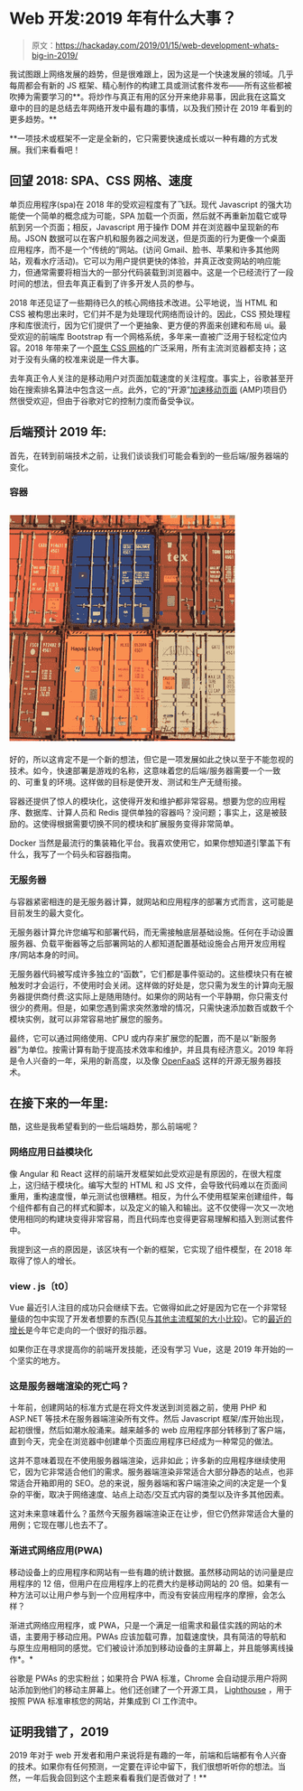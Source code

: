 # Web 开发:2019 年有什么大事？

> 原文：<https://hackaday.com/2019/01/15/web-development-whats-big-in-2019/>

我试图跟上网络发展的趋势，但是很难跟上，因为这是一个快速发展的领域。几乎每周都会有新的 JS 框架、精心制作的构建工具或测试套件发布——所有这些都被吹捧为需要学习的**。将炒作与真正有用的区分开来绝非易事，因此我在这篇文章中的目的是总结去年网络开发中最有趣的事情，以及我们预计在 2019 年看到的更多趋势。**

 **一项技术或框架不一定是全新的，它只需要快速成长或以一种有趣的方式发展。我们来看看吧！

## 回望 2018: SPA、CSS 网格、速度

单页应用程序(spa)在 2018 年的受欢迎程度有了飞跃。现代 Javascript 的强大功能使一个简单的概念成为可能，SPA 加载一个页面，然后就不再重新加载它或导航到另一个页面；相反，Javascript 用于操作 DOM 并在浏览器中呈现新的布局。JSON 数据可以在客户机和服务器之间发送，但是页面的行为更像一个桌面应用程序，而不是一个“传统的”网站。(访问 Gmail、脸书、苹果和许多其他网站，观看水疗活动)。它可以为用户提供更快的体验，并真正改变网站的响应能力，但通常需要将相当大的一部分代码装载到浏览器中。这是一个已经流行了一段时间的想法，但去年真正看到了许多开发人员的参与。

2018 年还见证了一些期待已久的核心网络技术改进。公平地说，当 HTML 和 CSS 被构思出来时，它们并不是为处理现代网络而设计的。因此，CSS 预处理程序和库很流行，因为它们提供了一个更抽象、更方便的界面来创建和布局 ui。最受欢迎的前端库 Bootstrap 有一个网格系统，多年来一直被广泛用于轻松定位内容。2018 年带来了一个[原生 CSS 网格](https://www.w3schools.com/css/css_grid.asp)的广泛采用，所有主流浏览器都支持；这对于没有头痛的校准来说是一件大事。

去年真正令人关注的是移动用户对页面加载速度的关注程度。事实上，谷歌甚至开始在搜索排名算法中包含这一点。此外，它的“开源”[加速移动页面](https://www.ampproject.org/) (AMP)项目仍然很受欢迎，但由于谷歌对它的控制力度而备受争议。

## 后端预计 2019 年:

首先，在转到前端技术之前，让我们谈谈我们可能会看到的一些后端/服务器端的变化。

### 容器

## ![](img/832c3c95867df67a9b7d93019ee41ece.png)

好的，所以这肯定不是一个新的想法，但它是一项发展如此之快以至于不能忽视的技术。如今，快速部署是游戏的名称，这意味着您的后端/服务器需要一个一致的、可重复的环境。这样做的目标是使开发、测试和生产无缝衔接。

容器还提供了惊人的模块化，这使得开发和维护都非常容易。想要为您的应用程序、数据库、计算人员和 Redis 提供单独的容器吗？没问题；事实上，这是被鼓励的。这使得根据需要切换不同的模块和扩展服务变得非常简单。

Docker 当然是最流行的集装箱化平台。我喜欢使用它，如果你想知道引擎盖下有什么，我写了一个码头和容器指南。

### 无服务器

与容器紧密相连的是无服务器计算，就网站和应用程序的部署方式而言，这可能是目前发生的最大变化。

无服务器计算允许您编写和部署代码，而无需接触底层基础设施。任何在手动设置服务器、负载平衡器等之后部署网站的人都知道配置基础设施会占用开发应用程序/网站本身的时间。

无服务器代码被写成许多独立的“函数”，它们都是事件驱动的。这些模块只有在被触发时才会运行，不使用时会关闭。这样做的好处是，您只需为发生的计算向无服务器提供商付费:这实际上是随用随付。如果你的网站有一个平静期，你只需支付很少的费用。但是，如果您遇到需求突然激增的情况，只需快速添加数百或数千个模块实例，就可以非常容易地扩展您的服务。

最终，它可以通过网络使用、CPU 或内存来扩展您的配置，而不是以“新服务器”为单位。按需计算有助于提高技术效率和维护，并且具有经济意义。2019 年将是令人兴奋的一年，采用的新高度，以及像 [OpenFaaS](https://github.com/openfaas/faas) 这样的开源无服务器技术。

## 在接下来的一年里:

酷，这些是我希望看到的一些后端趋势，那么前端呢？

### 网络应用日益模块化

像 Angular 和 React 这样的前端开发框架如此受欢迎是有原因的，在很大程度上，这归结于模块化。编写大型的 HTML 和 JS 文件，会导致代码难以在页面间重用，重构速度慢，单元测试也很糟糕。相反，为什么不使用框架来创建组件，每个组件都有自己的样式和脚本，以及定义的输入和输出。这不仅使得一次又一次地使用相同的构建块变得非常容易，而且代码库也变得更容易理解和插入到测试套件中。

我提到这一点的原因是，该区块有一个新的框架，它实现了组件模型，在 2018 年取得了惊人的增长。

### view . js〔t0〕

Vue 最近引人注目的成功只会继续下去。它做得如此之好是因为它在一个非常轻量级的包中实现了开发者想要的东西(见[与其他主流框架的大小比较](https://gist.github.com/Restuta/cda69e50a853aa64912d))。它的[最近的增长](https://hotframeworks.com/)是今年它走向的一个很好的指示器。

如果你正在寻求提高你的前端开发技能，还没有学习 Vue，这是 2019 年开始的一个坚实的地方。

### 这是服务器端渲染的死亡吗？

十年前，创建网站的标准方式是在将文件发送到浏览器之前，使用 PHP 和 ASP.NET 等技术在服务器端渲染所有文件。然后 Javascript 框架/库开始出现，起初很慢，然后如潮水般涌来。越来越多的 web 应用程序部分转移到了客户端，直到今天，完全在浏览器中创建单个页面应用程序已经成为一种常见的做法。

这并不意味着现在不使用服务器端渲染，远非如此；许多新的应用程序继续使用它，因为它非常适合他们的需求。服务器端渲染非常适合大部分静态的站点，也非常适合开箱即用的 SEO。总的来说，服务器端和客户端渲染之间的决定是一个复杂的平衡，取决于网络速度、站点上动态/交互式内容的类型以及许多其他因素。

这对未来意味着什么？虽然今天服务器端渲染正在让步，但它仍然非常适合大量的用例；它现在哪儿也去不了。

### 渐进式网络应用(PWA)

移动设备上的应用程序和网站有一些有趣的统计数据。虽然移动网站的访问量是应用程序的 12 倍，但用户在应用程序上的花费大约是移动网站的 20 倍。如果有一种方法可以让用户参与到一个应用程序中，而没有安装应用程序的摩擦，会怎么样？

渐进式网络应用程序，或 PWA，只是一个满足一组需求和最佳实践的网站的术语，主要用于移动应用。PWAs 应该加载可靠，加载速度快，具有简洁的导航和与原生应用相同的感觉。它们被设计添加到移动设备的主屏幕上，并且能够离线操作*。*

谷歌是 PWAs 的忠实粉丝；如果符合 PWA 标准，Chrome 会自动提示用户将网站添加到他们的移动主屏幕上。他们还创建了一个开源工具， [Lighthouse](https://developers.google.com/web/tools/lighthouse/) ，用于按照 PWA 标准审核您的网站，并集成到 CI 工作流中。

## 证明我错了，2019

2019 年对于 web 开发者和用户来说将是有趣的一年，前端和后端都有令人兴奋的技术。如果你有任何预测，一定要在评论中留下，我们很想听听你的想法。当然，一年后我会回到这个主题来看看我们是否做对了！**